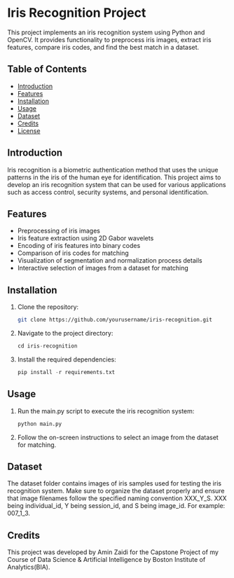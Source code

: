 # Iris Recognition Project

This project implements an iris recognition system using Python and OpenCV. It provides functionality to preprocess iris images, extract iris features, compare iris codes, and find the best match in a dataset.

## Table of Contents

- [Introduction](#introduction)
- [Features](#features)
- [Installation](#installation)
- [Usage](#usage)
- [Dataset](#dataset)
- [Credits](#credits)
- [License](#license)

## Introduction

Iris recognition is a biometric authentication method that uses the unique patterns in the iris of the human eye for identification. This project aims to develop an iris recognition system that can be used for various applications such as access control, security systems, and personal identification.

## Features

- Preprocessing of iris images
- Iris feature extraction using 2D Gabor wavelets
- Encoding of iris features into binary codes
- Comparison of iris codes for matching
- Visualization of segmentation and normalization process details
- Interactive selection of images from a dataset for matching

## Installation

1. Clone the repository:

   ```bash
   git clone https://github.com/yourusername/iris-recognition.git

2. Navigate to the project directory:

   ```python
   cd iris-recognition

3. Install the required dependencies:

   ```python
   pip install -r requirements.txt

## Usage

1. Run the main.py script to execute the iris recognition system:

    ```python
    python main.py

2. Follow the on-screen instructions to select an image from the dataset for matching.

## Dataset

The dataset folder contains images of iris samples used for testing the iris recognition system. Make sure to organize the dataset properly and ensure that image filenames follow the specified naming convention XXX_Y_S. XXX being individual_id, Y being session_id, and S being image_id. For example: 007_1_3.

## Credits

This project was developed by Amin Zaidi for the Capstone Project of my Course of Data Science & Artificial Intelligence by Boston Institute of Analytics(BIA).
